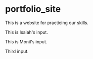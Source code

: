 # portfolio_site

This is a website for practicing our skills.

This is Isaiah's input.

This is Monil's input.

Third input.
